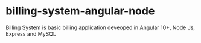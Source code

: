 # billing-system-angular-node
Billing System is basic billing application deveoped in Angular 10+, Node Js, Express and MySQL

